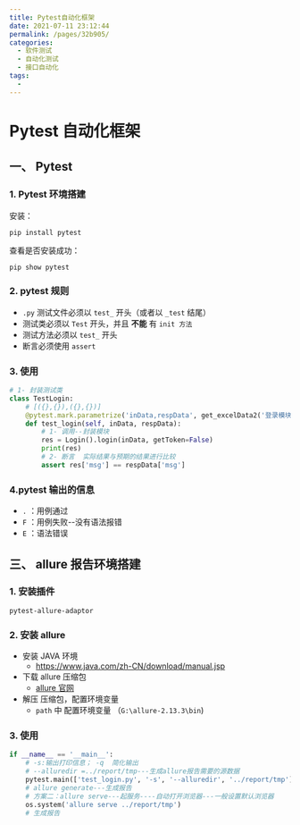 ```yaml
---
title: Pytest自动化框架
date: 2021-07-11 23:12:44
permalink: /pages/32b905/
categories:
  - 软件测试
  - 自动化测试
  - 接口自动化
tags:
  - 
---
```

# Pytest 自动化框架

## 一、 Pytest

### 1. Pytest 环境搭建

安装：

```shell
pip install pytest
```

查看是否安装成功：

```shell
pip show pytest	
```

### 2. pytest 规则

-   `.py` 测试文件必须以 `test_` 开头（或者以 `_test` 结尾）
-   测试类必须以 `Test` 开头，并且 **不能** 有 `init 方法`
-   测试方法必须以 `test_` 开头
-   断言必须使用 `assert`

### 3. 使用

```python
# 1- 封装测试类
class TestLogin:
    # [({},{}),({},{})]
    @pytest.mark.parametrize('inData,respData', get_excelData2('登录模块', 'Login'))  # parametrize('变量'，值)
    def test_login(self, inData, respData):
        # 1- 调用--封装模块
        res = Login().login(inData, getToken=False)
        print(res)
        # 2- 断言  实际结果与预期的结果进行比较
        assert res['msg'] == respData['msg']
```

### 4.pytest 输出的信息

-   `.` ：用例通过
-   `F` ：用例失败--没有语法报错
-   `E` ：语法错误

## 三、 allure 报告环境搭建

### 1. 安装插件

```shell
pytest-allure-adaptor
```

### 2. 安装 allure

-   安装 JAVA 环境
    -   https://www.java.com/zh-CN/download/manual.jsp
-   下载 allure 压缩包
    -   [allure 官网](https://github.com/allure-framework/allure2/releases/tag/2.13.10)
-   解压 压缩包，配置环境变量
    -   `path` 中 配置环境变量 （`G:\allure-2.13.3\bin`)

### 3. 使用

```python
if __name__ == '__main__':
    # -s:输出打印信息； -q  简化输出
    # --alluredir =../report/tmp---生成allure报告需要的源数据
    pytest.main(['test_login.py', '-s', '--alluredir', '../report/tmp'])
    # allure generate---生成报告
    # 方案二：allure serve---起服务----自动打开浏览器---一般设置默认浏览器
    os.system('allure serve ../report/tmp')
    # 生成报告
```

